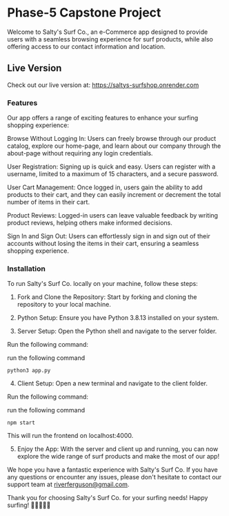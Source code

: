 # Phase-5 Capstone Project

Welcome to Salty's Surf Co., an e-Commerce app designed to provide users with a seamless browsing experience for surf products, while also offering access to our contact information and location.

## Live Version

Check out our live version at: https://saltys-surfshop.onrender.com

### Features

Our app offers a range of exciting features to enhance your surfing shopping experience:

Browse Without Logging In: Users can freely browse through our product catalog, explore our home-page, and learn about our company through the about-page without requiring any login credentials.

User Registration: Signing up is quick and easy. Users can register with a username, limited to a maximum of 15 characters, and a secure password.

User Cart Management: Once logged in, users gain the ability to add products to their cart, and they can easily increment or decrement the total number of items in their cart.

Product Reviews: Logged-in users can leave valuable feedback by writing product reviews, helping others make informed decisions.

Sign In and Sign Out: Users can effortlessly sign in and sign out of their accounts without losing the items in their cart, ensuring a seamless shopping experience.

### Installation
To run Salty's Surf Co. locally on your machine, follow these steps:

1. Fork and Clone the Repository: Start by forking and cloning the repository to your local machine.

2. Python Setup: Ensure you have Python 3.8.13 installed on your system.

3. Server Setup: Open the Python shell and navigate to the server folder.

Run the following command:

run the following command 
```console
python3 app.py
```
4. Client Setup: Open a new terminal and navigate to the client folder.

Run the following command:

run the following command
```console
npm start
```
This will run the frontend on localhost:4000.

5. Enjoy the App: With the server and client up and running, you can now explore the wide range of surf products and make the most of our app!

We hope you have a fantastic experience with Salty's Surf Co. If you have any questions or encounter any issues, please don't hesitate to contact our support team at riverferguson@gmail.com.

Thank you for choosing Salty's Surf Co. for your surfing needs! Happy surfing! 🌊🏄‍♂️🏄‍♀️
